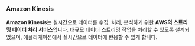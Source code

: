 ### Amazon Kinesis

**Amazon Kinesis**는 실시간으로 데이터를 수집, 처리, 분석하기 위한 **AWS의 스트리밍 데이터 처리 서비스**입니다. 대규모 데이터 스트리밍 작업을 처리할 수 있도록 설계되었으며, 애플리케이션에서 실시간으로 데이터에 반응할 수 있게 합니다.